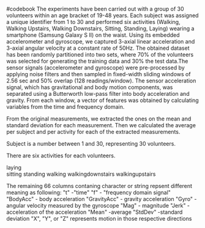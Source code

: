 #codebook
The experiments have been carried out with a group of 30 volunteers within an age bracket of 19-48 years. Each subject was assigned a unique identifier from 1 to 30 and performed six activities (Walking, Walking Upstairs, Walking Downstairs, Sitting, Standing, Laying) wearing a smartphone (Samsung Galaxy S II) on the waist. Using its embedded accelerometer and gyroscope, we captured 3-axial linear acceleration and 3-axial angular velocity at a constant rate of 50Hz. The obtained dataset has been randomly partitioned into two sets, where 70% of the volunteers was selected for generating the training data and 30% the test data.The sensor signals (accelerometer and gyroscope) were pre-processed by applying noise filters and then sampled in fixed-width sliding windows of 2.56 sec and 50% overlap (128 readings/window). The sensor acceleration signal, which has gravitational and body motion components, was separated using a Butterworth low-pass filter into body acceleration and gravity. From each window, a vector of features was obtained by calculating variables from the time and frequency domain.

From the original measurements, we extracted the ones on the mean and standard deviation for each measurement. Then we calculated the average per subject and per activity for each of the extracted measurements.

Subject is a number between 1 and 30,  representing 30 volunteers.

There are six activities for each volunteers.

laying  
sitting
standing
walking
walkingdownstairs 
walkingupstairs 

The remaining 66 columns contaning character or string repsent different meaning as following: 
"t" -"time"
"f" - "frequency domain signal"
"BodyAcc" - body acceleration
"GravityAcc" - gravity acceleration
"Gyro" - angular velocity measured by the gyroscope
"Mag" - magnitude
"Jerk" -acceleration of the acceleration
 "Mean"  -average
 "StdDev" -standard deviation
 "X", "Y", or "Z" represents motion in those respective directions
